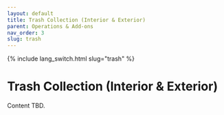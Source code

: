 ```yaml
---
layout: default
title: Trash Collection (Interior & Exterior)
parent: Operations & Add-ons
nav_order: 3
slug: trash
---
```


{% include lang_switch.html slug="trash" %}

# Trash Collection (Interior & Exterior)

Content TBD.
